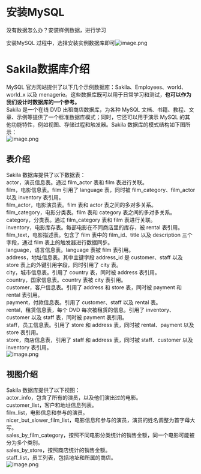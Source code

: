 
# 安装MySQL
没有数据怎么办？安装样例数据，进行学习

安装MySQL 过程中，选择安装实例数据库即可![image.png](https://cdn.nlark.com/yuque/0/2022/png/21437124/1668504411597-41f99e88-ebd4-47b9-9342-35079853ab7b.png#averageHue=%23515050&clientId=u7bed5589-a650-4&crop=0&crop=0&crop=1&crop=1&from=paste&height=322&id=uc03dc6ff&margin=%5Bobject%20Object%5D&name=image.png&originHeight=403&originWidth=700&originalType=binary&ratio=1&rotation=0&showTitle=false&size=44734&status=done&style=none&taskId=ub3f8179a-5518-41e7-b76b-de3cac47d21&title=&width=560)

# Sakila数据库介绍
MySQL 官方网站提供了以下几个示例数据库：Sakila、Employees、world、world_x 以及 menagerie。这些数据库既可以用于日常学习和测试，**也可以作为我们设计时数据库的一个参考。**<br />Sakila 是一个在线 DVD 出租商店数据库，为各种 MySQL 文档、书籍、教程、文章、示例等提供了一个标准数据库模式；同时，它还可以用于演示 MySQL 的其他功能特性，例如视图、存储过程和触发器。Sakila 数据库的模式结构如下图所示：<br />![image.png](https://cdn.nlark.com/yuque/0/2022/png/21437124/1668502808442-1ece3624-8605-4bca-8076-49906b11122d.png#averageHue=%23ebf3c9&clientId=u25204065-dd10-4&crop=0&crop=0&crop=1&crop=1&from=paste&height=848&id=u839130cd&margin=%5Bobject%20Object%5D&name=image.png&originHeight=1060&originWidth=1420&originalType=binary&ratio=1&rotation=0&showTitle=false&size=146824&status=done&style=none&taskId=uf32bc6fb-b711-4c11-9199-e5d20a29cbe&title=&width=1136)

## 表介绍
Sakila 数据库提供了以下数据表：<br />    actor，演员信息表。通过 film_actor 表和 film 表进行关联。<br />    film，电影信息表。film 引用了 language 表，同时被 film_category、film_actor 以及 inventory 表引用。<br />    film_actor，电影演员表。film 表和 actor 表之间的多对多关系。<br />    film_category，电影分类表。film 表和 category 表之间的多对多关系。<br />    category，分类表。通过 film_category 表和 film 表进行关联。<br />    inventory，电影库存表。每部电影在不同商店里的库存，被 rental 表引用。<br />    film_text，电影描述表。包含了 film 表中的 film_id、title 以及 description 三个字段，通过 film 表上的触发器进行数据同步。<br />    language，语言信息表。language 表被 film 表引用。<br />    address，地址信息表。其中主键字段 address_id 是 customer、staff 以及 store 表上的外键引用字段，同时引用了 city 表。<br />    city，城市信息表。引用了 country 表，同时被 address 表引用。<br />    country，国家信息表。country 表被 city 表引用。<br />    customer，客户信息表。引用了 address 和 store 表，同时被 payment 和 rental 表引用。<br />    payment，付款信息表。引用了 customer、staff 以及 rental 表。<br />    rental，租赁信息表，每个 DVD 每次被租赁的信息。引用了 inventory、customer 以及 staff 表，同时被 payment 表引用。<br />    staff，员工信息表。引用了 store 和 address 表，同时被 rental、payment 以及 store 表引用。<br />    store，商店信息表，引用了 staff 和 address 表，同时被 staff、customer 以及 inventory 表引用。<br />![image.png](https://cdn.nlark.com/yuque/0/2022/png/21437124/1668503041806-3468ca71-901d-4c8b-8947-5b2c94780361.png#averageHue=%23fbfafa&clientId=u25204065-dd10-4&crop=0&crop=0&crop=1&crop=1&from=paste&height=824&id=u29c75d73&margin=%5Bobject%20Object%5D&name=image.png&originHeight=1030&originWidth=1920&originalType=binary&ratio=1&rotation=0&showTitle=false&size=95576&status=done&style=none&taskId=uf7c7f3dd-0fe9-4fe3-9d32-b81e6b4d9ab&title=&width=1536)

## 视图介绍
Sakila 数据库提供了以下视图：<br />    actor_info，包含了所有的演员，以及他们演出过的电影。<br />    customer_list，客户和地址信息列表。<br />    film_list，电影信息和参与的演员。<br />    nicer_but_slower_film_list，电影信息和参与的演员，演员的姓名调整为首字母大写。<br />    sales_by_film_category，按照不同电影分类统计的销售金额，同一个电影可能被分为多个类别。<br />    sales_by_store，按照商店统计的销售金额。<br />    staff_list，员工列表，包括地址和所属的商店。<br />![image.png](https://cdn.nlark.com/yuque/0/2022/png/21437124/1668503090628-ccc955af-ab71-444c-b3c7-ae4958c06660.png#averageHue=%23fbfbfb&clientId=u25204065-dd10-4&crop=0&crop=0&crop=1&crop=1&from=paste&height=824&id=u2096ee93&margin=%5Bobject%20Object%5D&name=image.png&originHeight=1030&originWidth=1920&originalType=binary&ratio=1&rotation=0&showTitle=false&size=75920&status=done&style=none&taskId=u18e2e4e6-cf1f-4ab2-a1b2-0b2a5550d94&title=&width=1536)

